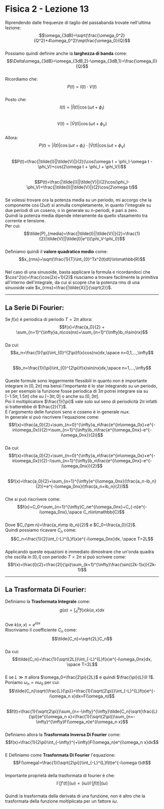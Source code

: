 <script type="text/javascript"
  src="https://cdnjs.cloudflare.com/ajax/libs/mathjax/2.7.0/MathJax.js?config=TeX-AMS_CHTML">
</script>
<script type="text/x-mathjax-config">
  MathJax.Hub.Config({
    tex2jax: {
      inlineMath: [['$','$'], ['\\(','\\)']],
      processEscapes: true},
      jax: ["input/TeX","input/MathML","input/AsciiMath","output/CommonHTML"],
      extensions: ["tex2jax.js","mml2jax.js","asciimath2jax.js","MathMenu.js","MathZoom.js","AssistiveMML.js", "[Contrib]/a11y/accessibility-menu.js"],
      TeX: {
      extensions: ["AMSmath.js","AMSsymbols.js","noErrors.js","noUndefined.js"],
      equationNumbers: {
      autoNumber: "AMS"
      }
    }
  });
</script>
Fisica 2 - Lezione 13
=====================

Riprendendo dalle frequenze di taglio del passabanda trovate nell'ultima lezione:  
$$\omega_{3dB}=\sqrt{\frac{\omega_0^2}{Q^2}+4\omega_0^2}\mp\frac{\omega_0}{Q}$$  
Possiamo quindi definire anche la **larghezza di banda** come:  
$$\Delta\omega_{3dB}=\omega_{3dB,2}-\omega_{3dB,1}=\frac{\omega_0}{Q}$$  
Ricordiamo che:  
$$P(t)=I(t)\cdot V(t)$$  
Posto che:  
$$I(t)=|\tilde{I}(t)|\cos(\omega t+\phi_{I})$$  
$$V(t)=|\tilde{V}(t)|\cos(\omega t+\phi_{V})$$  
Allora:  
$$P(t)=|\tilde{I}(t)|\cos(\omega t+\phi_{I})\cdot|\tilde{V}(t)|\cos(\omega t+\phi_{V})$$  
$$P(t)=\frac{|\tilde{I}||\tilde{V}|}{2}(\cos(\omega t + \phi_I-\omega t -\phi_V)+cos(2\omega t + \phi_I + \phi_V))$$  
$$P(t)=\frac{|\tilde{I}||\tilde{V}|}{2}\cos(\phi_I-\phi_V)+\frac{|\tilde{I}||\tilde{V}|}{2}\cos(2\omega t)$$  
Se volessi trovare ora la potenza media su un periodo, mi accorgo che la componente $\cos(2\omega t)$ si annulla completamente, in quanto l'integrale su due periodi di un coseno, o in generale su n-periodi, è pari a zero.  
Quindi la potenza media dipende interamente da quello sfasamento tra corrente e tensione.  
Per cui:  
$$\tilde{P}_{media}=\frac{|\tilde{I}||\tilde{V}|}{2}=\frac{1}{2}|\tilde{V}||\tilde{I}|e^{i(\phi_V-\phi_I)}$$  
Definiamo quindi il **valore quadratico medio** come:  
$$x_{rms}=\sqrt{\frac{1}{T}\int_{0}^Tx^2(t)dt}\in\mathbb{R}$$  
Nel caso di una sinusoide, basta applicare la formula e ricordandoci che $\cos^2(x)=\frac{\cos(2x)+1}{2}$ riusciamo a trovare facilmente la primitiva all'interno dell'integrale, da cui si scopre che la potenza rms di una sinuoside vale $x_{rms}=\frac{|\tilde{X}|}{\sqrt{2}}$.  

---
La Serie Di Fourier:
--------------------

Se $f(x)$ è periodica di periodo $T=2\pi$ allora:  
$$f(x)=\frac{a_0}{2} + \sum_{n=1}^{\infty}a_n\cos(nx)+\sum_{n=1}^{\infty}b_n\sin(nx)$$  
Da cui:  
$$a_n=\frac{1}{\pi}\int_{0}^{2\pi}f(x)cos(nx)dx,\space n=0,1,...,\infty$$  
$$b_n=\frac{1}{\pi}\int_{0}^{2\pi}f(x)sin(nx)dx,\space n=1,...,\infty$$  
Queste formule sono leggermente flessibili in quanto non è importante integrare in $[0, 2\pi]$ ma bensì l'importante è lo star integrando su un periodo, se per esempio la funzione fosse periodica di $3\pi$ potrei integrare sia su $[-1.5\pi,1.5\pi]$ che su $[-3\pi, 0]$ o anche su $[0, 3\pi]$.  
Poi il moltiplicatore $\frac{1}{\pi}$ vale solo sul seno di periodicità $2\pi$ infatti si tratterebbe di $\frac{2}{T}$.  
E l'argomento delle funzioni seno e coseno è in generale $n\omega x$.  
In generale si può riscrivere l'equazione come:  
$$f(x)=\frac{a_0}{2}+\sum_{n=0}^{\infty}a_n\frac{e^{in\omega_0x}+e^{-in\omega_0x}}{2}+\sum_{n=1}^{\infty}b_n\frac{e^{i\omega_0nx}-e^{-i\omega_0nx}}{2i}$$  
Da cui:  
$$f(x)=\frac{a_0}{2}+\sum_{n=0}^{\infty}a_n\frac{e^{in\omega_0x}+e^{-in\omega_0x}}{2}-i\sum_{n=1}^{\infty}b_n\frac{e^{i\omega_0nx}-e^{-i\omega_0nx}}{2}$$  
$$f(x)=\frac{a_0}{2}+\sum_{n=1}^{\infty}e^{i\omega_0nx}(\frac{a_n-ib_n}{2})+e^{-i\omega_0nx}(\frac{a_n+ib_n}{2})$$  
Che si può riscrivere come:  
$$f(x)=C_0+\sum_{n=1}^{\infty}C_ne^{i\omega_0nx}+C_{-n}e^{-i\omega_0nx},\space C_n\in\mathbb{C}$$  
Dove $C_{\pm n}=\frac{a_n\mp ib_n}{2}$ e $C_0=\frac{a_0}{2}$.  
Quindi possiamo ricavare $C_n$ come:  
$$C_n=\frac{1}{2}\int_{-L}^{L}f(x)e^{-i\omega_0nx}dx, \space T=2L$$  
Applicando queste equazioni è immediato dimostrare che un'onda quadra che oscilla in $[0, l]$ con periodo $T=2\pi$ si può scrivere come:  
$$f(x)=\frac{l}{2}+\frac{2l}{\pi}\sum_{k=1}^{\infty}\frac{\sin((2k-1)x)}{2k-1}$$  

---
La Trasformata Di Fourier:
--------------------------

Definiamo la **Trasformata Integrale** come:  
$$g(\alpha)=\int_{a}^{b}
f(x)k(\alpha, x)dx$$  
Ove $k(\alpha, x)=e^{i\alpha x}$  
Riscriviamo il coefficiente $C_n$ come:  
$$\tilde{C_n}=\sqrt{2L}C_n$$  
Da cui:  
$$\tilde{C_n}=\frac{1}{\sqrt{2L}}\int_{-L}^{L}f(x)e^{-i\omega_0nx}dx, \space T=2L$$  
E se $L\gg \pi$ allora $\omega_0=\frac{2\pi}{2L}$ e quindi $\frac{\pi}{L}\ll 1$.  
Poniamo $\omega_n=n\omega_0$ per cui:  
$$\tilde{C_n}\sqrt{\frac{L}{\pi}}=\frac{1}{\sqrt{2\pi}}\int_{-L}^{L}f(x)e^{-i\omega_n x}dx=F(\omega_n)$$  
$$f(t)=\frac{1}{\sqrt{2\pi}}\sum_{n=-\infty}^{\infty}\tilde{C_n}\sqrt{\frac{L}{\pi}}e^{i\omega_n x}=\frac{1}{\sqrt{2\pi}}\sum_{n=-\infty}^{\infty}F(\omega_n)e^{i\omega_n x}$$  
Definiamo allora la **Trasformata Inversa Di Fourier** come:  
$$f(x)=\frac{1}{2\pi}\int_{-\infty}^{+\infty}F(\omega_n)e^{i\omega_n x}dx$$  
E Definiamo come **Trasformata Di Fourier** l'equazione:  
$$F(\omega)=\frac{1}{\sqrt{2\pi}}\int_{-L}^{L}f(t)e^{-i\omega t}dt$$  
Importante proprietà della trasformata di fourier è che:  
$$\mathbb{F}[f'(t)](\omega)=(i\omega)\mathbb{F}[f(t)](\omega)$$  
Quindi la trasformata della derivata di una funzione, non è altro che la trasformata della funzione moltiplicata per un fattore $i\omega$.  
